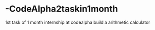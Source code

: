 # -CodeAlpha2taskin1month
1st task of 1 month internship at codealpha build a arithmetic calculator
